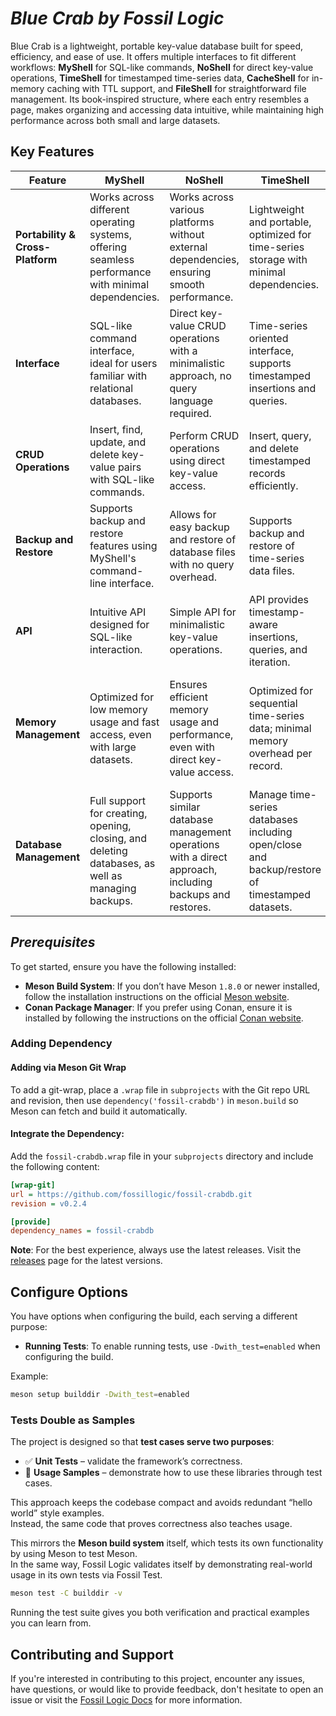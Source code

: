 # ***Blue Crab by Fossil Logic***

Blue Crab is a lightweight, portable key-value database built for speed, efficiency, and ease of use. It offers multiple interfaces to fit different workflows: **MyShell** for SQL-like commands, **NoShell** for direct key-value operations, **TimeShell** for timestamped time-series data, **CacheShell** for in-memory caching with TTL support, and **FileShell** for straightforward file management. Its book-inspired structure, where each entry resembles a page, makes organizing and accessing data intuitive, while maintaining high performance across both small and large datasets.

## Key Features

| **Feature**                     | **MyShell**                                                                                                                                   | **NoShell**                                                                                                                                | **TimeShell**                                                                                                                           | **CacheShell**                                                                                                                        | **FileShell**                                                                                                                      |
|---------------------------------|-----------------------------------------------------------------------------------------------------------------------------------------------|-------------------------------------------------------------------------------------------------------------------------------------------|----------------------------------------------------------------------------------------------------------------------------------------|-------------------------------------------------------------------------------------------------------------------------------------|-----------------------------------------------------------------------------------------------------------------------------------|
| **Portability & Cross-Platform** | Works across different operating systems, offering seamless performance with minimal dependencies.                                             | Works across various platforms without external dependencies, ensuring smooth performance.                                               | Lightweight and portable, optimized for time-series storage with minimal dependencies.                                                 | Highly portable in-memory caching, works on multiple platforms with minimal overhead.                                              | Portable file-based storage, works across OSes without external dependencies.                                                    |
| **Interface**                    | SQL-like command interface, ideal for users familiar with relational databases.                                                               | Direct key-value CRUD operations with a minimalistic approach, no query language required.                                                | Time-series oriented interface, supports timestamped insertions and queries.                                                           | Key-value interface optimized for fast retrieval and TTL management.                                                               | Simple file read/write/append/delete interface for persistent storage.                                                           |
| **CRUD Operations**              | Insert, find, update, and delete key-value pairs with SQL-like commands.                                                                       | Perform CRUD operations using direct key-value access.                                                                                   | Insert, query, and delete timestamped records efficiently.                                                                            | Insert, get, update, and remove cache entries with optional TTL.                                                                  | Write, append, read, and delete files directly.                                                                                  |
| **Backup and Restore**           | Supports backup and restore features using MyShell's command-line interface.                                                                   | Allows for easy backup and restore of database files with no query overhead.                                                              | Supports backup and restore of time-series data files.                                                                                | Optional persistence to disk can be implemented; otherwise in-memory only.                                                        | Files are directly persistent; backup and restore can be done using file copy operations.                                        |
| **API**                          | Intuitive API designed for SQL-like interaction.                                                                                              | Simple API for minimalistic key-value operations.                                                                                        | API provides timestamp-aware insertions, queries, and iteration.                                                                      | Simple, fast API for cache access and TTL operations.                                                                             | Straightforward API for basic file manipulation.                                                                                 |
| **Memory Management**             | Optimized for low memory usage and fast access, even with large datasets.                                                                     | Ensures efficient memory usage and performance, even with direct key-value access.                                                        | Optimized for sequential time-series data; minimal memory overhead per record.                                                         | In-memory store, optimized for fast access and efficient memory usage; supports TTL cleanup.                                       | Efficient for file-based operations; memory usage depends on file buffering strategy.                                            |
| **Database Management**          | Full support for creating, opening, closing, and deleting databases, as well as managing backups.                                               | Supports similar database management operations with a direct approach, including backups and restores.                                   | Manage time-series databases including open/close and backup/restore of timestamped datasets.                                         | Simple in-memory key-value store management; clear, count, and expire operations available.                                        | Provides basic file management operations: check existence, size, list, and delete files.                                       |

## ***Prerequisites***

To get started, ensure you have the following installed:

- **Meson Build System**: If you don’t have Meson `1.8.0` or newer installed, follow the installation instructions on the official [Meson website](https://mesonbuild.com/Getting-meson.html).
- **Conan Package Manager**: If you prefer using Conan, ensure it is installed by following the instructions on the official [Conan website](https://docs.conan.io/en/latest/installation.html).

### Adding Dependency

#### Adding via Meson Git Wrap

To add a git-wrap, place a `.wrap` file in `subprojects` with the Git repo URL and revision, then use `dependency('fossil-crabdb')` in `meson.build` so Meson can fetch and build it automatically.

#### Integrate the Dependency:

Add the `fossil-crabdb.wrap` file in your `subprojects` directory and include the following content:

```ini
[wrap-git]
url = https://github.com/fossillogic/fossil-crabdb.git
revision = v0.2.4

[provide]
dependency_names = fossil-crabdb
```

**Note**: For the best experience, always use the latest releases. Visit the [releases](https://github.com/fossillogic/fossil-crabdb/releases) page for the latest versions.

## Configure Options

You have options when configuring the build, each serving a different purpose:

- **Running Tests**: To enable running tests, use `-Dwith_test=enabled` when configuring the build.

Example:

```sh
meson setup builddir -Dwith_test=enabled
```

### Tests Double as Samples

The project is designed so that **test cases serve two purposes**:

- ✅ **Unit Tests** – validate the framework’s correctness.  
- 📖 **Usage Samples** – demonstrate how to use these libraries through test cases.  

This approach keeps the codebase compact and avoids redundant “hello world” style examples.  
Instead, the same code that proves correctness also teaches usage.  

This mirrors the **Meson build system** itself, which tests its own functionality by using Meson to test Meson.  
In the same way, Fossil Logic validates itself by demonstrating real-world usage in its own tests via Fossil Test.  

```bash
meson test -C builddir -v
```

Running the test suite gives you both verification and practical examples you can learn from.

## Contributing and Support

If you're interested in contributing to this project, encounter any issues, have questions, or would like to provide feedback, don't hesitate to open an issue or visit the [Fossil Logic Docs](https://fossillogic.com/docs) for more information.
